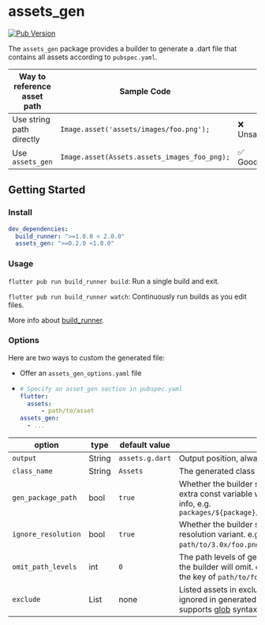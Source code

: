 # assets_gen

[![Pub Version](https://img.shields.io/pub/v/assets_gen)](https://pub.dev/packages/assets_gen)

The `assets_gen` package provides a builder to generate a .dart file that contains all assets according to `pubspec.yaml`.

| Way to reference asset path | Sample Code                                  |          |
| ---------------------------- | -------------------------------------------- | -------- |
| Use string path directly     | `Image.asset('assets/images/foo.png');`      | ❌ Unsafe |
| Use `assets_gen`             | `Image.asset(Assets.assets_images_foo_png);` | ✅ Good   |

## Getting Started

### Install

```yaml
dev_dependencies:
  build_runner: ">=1.0.0 < 2.0.0"
  assets_gen: ">=0.2.0 <1.0.0"
```

### Usage

`flutter pub run build_runner build`: Run a single build and exit.

`flutter pub run build_runner watch`: Continuously run builds as you edit files.

More info about [build_runner](https://pub.dev/packages/build_runner).

### Options

Here are two ways to custom the generated file:

* Offer an `assets_gen_options.yaml` file

* ```yaml
  # Specify an asset_gen section in pubspec.yaml
  flutter:
    assets:
    	- path/to/asset
  assets_gen:
    - ...
  ```


| option              | type         | default value   |                                                              |
| ------------------- | ------------ | --------------- | ------------------------------------------------------------ |
| `output`            | String       | `assets.g.dart` | Output position, always under `lib/`.                        |
| `class_name`        | String       | `Assets`        | The generated class name.                                    |
| `gen_package_path` | bool         | `true`         | Whether the builder should generate extra const variable with package info, e.g. `packages/${package}/path/to/foo.png` |
| `ignore_resolution` | bool         | `true`          | Whether the builder should ignore resolution variant. e.g. `path/to/3.0x/foo.png` will be ignored. |
| `omit_path_levels` | int | `0` | The path levels of generated key that the builder will omit. e.g. if levels is 2, the key of `path/to/foo.png` is `foo_png`. |
| `exclude`           | List<String> | none            | Listed assets in exclude will be ignored in generated class. It supports [glob](https://github.com/dart-lang/glob) syntax. |

